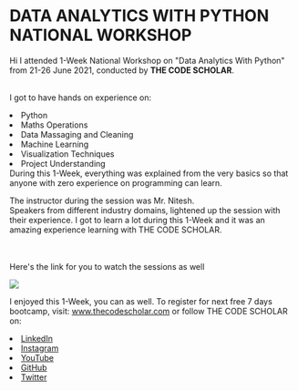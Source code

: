 # DATA ANALYTICS WITH PYTHON NATIONAL WORKSHOP
Hi I attended 1-Week National Workshop on "Data Analytics With Python" from 21-26 June 2021, conducted by <b> THE CODE SCHOLAR</b>.

<br>I got to have hands on experience on:
<li>Python
<li>Maths Operations
<li>Data Massaging and Cleaning
<li>Machine Learning
<li>Visualization Techniques
<li>Project Understanding
<br>
During this 1-Week, everything was explained from the very basics so that
anyone with zero experience on programming can learn.
  
The instructor during the session was Mr. Nitesh. 
<br>Speakers from different industry domains, lightened up the session with their experience. 
I got to learn a lot during this 1-Week and  it was an amazing experience learning with THE CODE SCHOLAR.<br>

<br><br>Here's the link for you to watch the sessions as well<br>
 
<a href="https://youtube.com/playlist?list=PL3Hnv9OFTJvXgKw-XWGLbUEkDNEk4Tg7F"> <img src="https://github.com/thecodescholar/DA_Python_Jun_21/blob/main/PYTHON%20AND%20MACHINE%20LEARNING.png"> </a>


I enjoyed this 1-Week, you can as well. To register for next free 7 days bootcamp, visit:
<a href="http://www.thecodescholar.com"> www.thecodescholar.com </a>
or follow THE CODE SCHOLAR on:
<li><a href=
"https://linkedin.com/company/the-code-scholar">LinkedIn</a>
<li><a href=
"https://www.instagram.com/thecodescholar">Instagram</a>
<li><a href=
"https://youtube.com/channel/UCyG-UNr0u8rIb3Dxq2TAZ9A">YouTube</a>
<li><a href=
"https://github.com/thecodescholar">GitHub</a>
<li><a href=
"https://twitter.com/thecodescholar_">Twitter</a>

